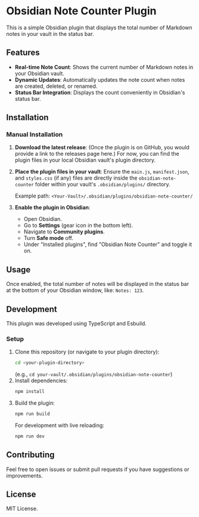 # Obsidian Note Counter Plugin

This is a simple Obsidian plugin that displays the total number of Markdown notes in your vault in the status bar.

## Features

*   **Real-time Note Count**: Shows the current number of Markdown notes in your Obsidian vault.
*   **Dynamic Updates**: Automatically updates the note count when notes are created, deleted, or renamed.
*   **Status Bar Integration**: Displays the count conveniently in Obsidian's status bar.

## Installation

### Manual Installation

1.  **Download the latest release**:
    (Once the plugin is on GitHub, you would provide a link to the releases page here.)
    For now, you can find the plugin files in your local Obsidian vault's plugin directory.

2.  **Place the plugin files in your vault**:
    Ensure the `main.js`, `manifest.json`, and `styles.css` (if any) files are directly inside the `obsidian-note-counter` folder within your vault's `.obsidian/plugins/` directory.

    Example path:
    `<Your-Vault>/.obsidian/plugins/obsidian-note-counter/`

3.  **Enable the plugin in Obsidian**:
    *   Open Obsidian.
    *   Go to **Settings** (gear icon in the bottom left).
    *   Navigate to **Community plugins**.
    *   Turn **Safe mode** off.
    *   Under "Installed plugins", find "Obsidian Note Counter" and toggle it on.

## Usage

Once enabled, the total number of notes will be displayed in the status bar at the bottom of your Obsidian window, like: `Notes: 123`.

## Development

This plugin was developed using TypeScript and Esbuild.

### Setup

1.  Clone this repository (or navigate to your plugin directory):
    ```bash
    cd <your-plugin-directory>
    ```
    (e.g., `cd your-vault/.obsidian/plugins/obsidian-note-counter`)
2.  Install dependencies:
    ```bash
    npm install
    ```
3.  Build the plugin:
    ```bash
    npm run build
    ```
    For development with live reloading:
    ```bash
    npm run dev
    ```

## Contributing

Feel free to open issues or submit pull requests if you have suggestions or improvements.

## License

MIT License.